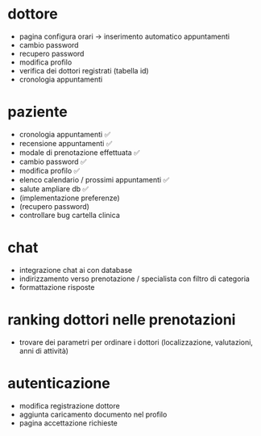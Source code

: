 # dottore
- pagina configura orari -> inserimento automatico appuntamenti
- cambio password                                                 
- recupero password
- modifica profilo
- verifica dei dottori registrati (tabella id)
- cronologia appuntamenti

# paziente
- cronologia appuntamenti                                        ✅                                                  
- recensione appuntamenti                                        ✅
- modale di prenotazione effettuata                              ✅
- cambio password                                                ✅
- modifica profilo                                               ✅
- elenco calendario / prossimi appuntamenti                      ✅
- salute ampliare db                                             ✅
- (implementazione preferenze)
- (recupero password)
- controllare bug cartella clinica

# chat
- integrazione chat ai con database
- indirizzamento verso prenotazione / specialista con filtro di categoria
- formattazione risposte

# ranking dottori nelle prenotazioni
- trovare dei parametri per ordinare i dottori (localizzazione, valutazioni, anni di attività)

# autenticazione
- modifica registrazione dottore
- aggiunta caricamento documento nel profilo
- pagina accettazione richieste


